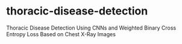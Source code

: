 # thoracic-disease-detection
Thoracic Disease Detection Using CNNs and Weighted Binary Cross Entropy Loss Based on Chest X-Ray Images
